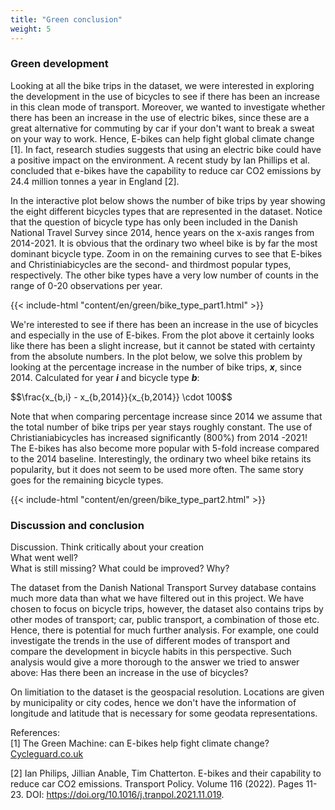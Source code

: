 ```yaml
---
title: "Green conclusion"
weight: 5
---
```

<script type="text/javascript"
  src="https://cdn.mathjax.org/mathjax/latest/MathJax.js?config=TeX-AMS-MML_HTMLorMML">
</script>

### Green development

Looking at all the bike trips in the dataset, we were interested in exploring the development in the use of bicycles to see if there has been an increase in this clean mode of transport. Moreover, we wanted to investigate whether there has been an increase in the use of electric bikes, since these are a great alternative for commuting by car if your don't want to break a sweat on your way to work. Hence, E-bikes can help fight global climate change [1]. In fact, research studies suggests that using an electric bike could have a positive impact on the environment. A recent study by Ian Phillips et al. concluded that e-bikes have the capability to reduce car CO2 emissions by 24.4 million tonnes a year in England [2]. 

In the interactive plot below shows the number of bike trips by year showing the eight different bicycles types that are represented in the dataset. Notice that the question of bicycle type has only been included in the Danish National Travel Survey since 2014, hence years on the x-axis ranges from 2014-2021. It is obvious that the ordinary two wheel bike is by far the most dominant bicycle type. Zoom in on the remaining curves to see that E-bikes and Christiniabicycles are the second- and thirdmost popular types, respectively. The other  bike types have a very low number of counts in the range of 0-20 observations per year. 

{{< include-html "content/en/green/bike_type_part1.html" >}}

We're interested to see if there has been an increase in the use of bicycles and especially in the use of E-bikes. From the plot above it certainly looks like there has been a slight increase, but it cannot be stated with certainty from the absolute numbers. In the plot below, we solve this problem by looking at the percentage increase in the number of bike trips, ***x***, since 2014. Calculated for year ***i*** and bicycle type ***b***:

<div>$$\frac{x_{b,i} - x_{b,2014}}{x_{b,2014}} \cdot 100$$</div>

Note that when comparing percentage increase since 2014 we assume that the total number of bike trips per year stays roughly constant. The use of Christianiabicycles has increased significantly (800%) from 2014 -2021! The E-bikes has also become more popular with 5-fold increase compared to the 2014 baseline. Interestingly, the ordinary two wheel bike retains its popularity, but it does not seem to be used more often. The same story goes for the remaining bicycle types.

{{< include-html "content/en/green/bike_type_part2.html" >}}

### Discussion and conclusion

Discussion. Think critically about your creation <br/>
What went well?<br/>
What is still missing? What could be improved? Why?

The dataset from the Danish National Transport Survey database contains much more data than what we have filtered out in this project. We have chosen to focus on bicycle trips, however, the dataset also contains trips by other modes of transport; car, public transport, a combination of those etc. Hence, there is potential for much further analysis. For example, one could investigate the trends in the use of different modes of transport and compare the development in bicycle habits in this perspective. Such analysis would give a more thorough to the answer we tried to answer above: Has there been an increase in the use of bicycles?

On limitiation to the dataset is the geospacial resolution. Locations are given by municipality or city codes, hence we don't have the information of longitude and latitude that is necessary for some geodata representations.

References:<br/>
[1] The Green Machine: can E-bikes help fight climate change? [Cycleguard.co.uk](https://www.cycleguard.co.uk/how-green-are-ebikes)

[2] Ian Philips, Jillian Anable, Tim Chatterton. E-bikes and their capability to reduce car CO2 emissions. Transport Policy. Volume 116 (2022). Pages 11-23. DOI: https://doi.org/10.1016/j.tranpol.2021.11.019.
